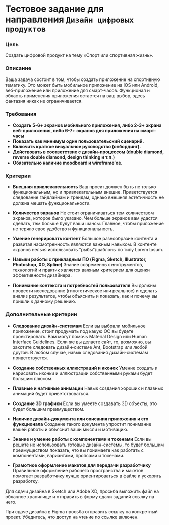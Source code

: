 # Тестовое задание для направления `Дизайн цифровых продуктов`
### Цель
Создать цифровой продукт на тему «Спорт или спортивная жизнь».


### Описание
Ваша задача состоит в том, чтобы создать приложение на спортивную тематику. Это может быть мобильное приложение на IOS или Android, веб-приложение или приложение для смарт-часов. Функционал и область применения приложения остается на ваш выбор, здесь фантазия никак не ограничивается.


### Требования
* **Создать 5-6+ экранов мобильного приложения, либо 2-3+ экрана веб-приложения, либо 6-7+ экранов для приложения на смарт-часы**
* **Показать как минимум один пользовательский сценарий.**
* **Включить краткое визуальное руководство (онбординг).**
* **Действовать в соответствие с дизайн-процессом (double diamond, reverse double diamond, design thinking и т.п.)**
* **Обязательно наличие moodboard и wireframe’ов.**


### Критерии
* **Внешняя привлекательность**
Ваш проект должен быть не только функциональным, но и привлекательным внешне. Приветствуется следование гайдлайнам и трендам, однако внешняя эстетичность не должна мешать функциональности.

* **Количество экранов**
Не стоит ограничиваться тем количеством экранов, которое было указано. Чем больше экранов вам удастся сделать, тем больше будут ваши шансы. Главное, чтобы приложение не теряло свое удобство и функциональность.

* **Умение генерировать контент**
Большое разнообразие контента и развитая насмотренность являются важным навыком. В контенте экранов нельзя использовать "рыбы"/шаблоны по типу Lorem Ipsum.

* **Навыки работы с прикладным ПО (Figma, Sketch, Illustrator, Photoshop, XD, Spline)**
Знание современных инструментов, технологий и практик является важным критерием для оценки эффективности дизайнера.

* **Понимание контекста и потребностей пользователя**
Вы должны провести исследование (гипотетическое или реальное) и сделать анализ результатов, чтобы объяснить и показать, как и почему вы пришли к данному решению.


### Дополнительные критерии
* **Следование дизайн-системам**
Если вы выбрали мобильное приложение, стоит продумать под какую ОС вы будете проектировать. Вам могут помочь Material Design или Human Interface Guidelines. Если же вы делаете сайт, то, возможно, вы захотите следовать дизайн-системе Ant, Bootstrap или любой другой. В любом случае, навык следования дизайн-системам приветствуется.

* **Создание собственных иллюстраций и иконок**
Умение создать и нарисовать иконки и иллюстрации собственными руками будет большим плюсом.

* **Плавные и нативные анимации**
Навык создания хороших и плавных анимаций будет приветствоваться.

* **Создание 3D графики**
Если вы умеете создавать 3D объекты, это будет большим преимуществом.

* **Наличие дизайн-документа или описания приложения и его функционала**
Создание такого документа упростит понимание вашей работы и объяснит ваши мысли и мотивацию.

* **Знание и умение работы с компонентами и токенами**
Если вы решите не использовать готовые дизайн-системы, то будет большим преимуществом показать, что вы понимаете как работать с компонентами, вариантами, пропсами и токенами.

* **Грамотное оформление макетов для передачи разработчику**
Правильное оформление рабочего пространства и макетов помогает разработчику лучше ориентироваться в файле и ускорить разработку.


Для сдачи дизайна в Sketch или Adobe XD, просьба выложить файл на облачное хранилище и отправить в форму сдачи заданий ссылку на него.

При сдаче дизайна в Figma просьба отправить ссылку на конкретный проект. Убедитесь, что доступ на чтение по ссылке включен.